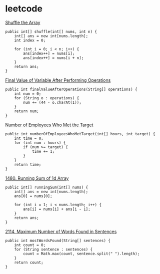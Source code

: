 # leetcode

[ Shuffle the Array](https://leetcode.com/problems/shuffle-the-array/description/)

    public int[] shuffle(int[] nums, int n) {
  		int[] ans = new int[nums.length];
  		int index = 0;
  
  		for (int i = 0; i < n; i++) {
  			ans[index++] = nums[i];
  			ans[index++] = nums[i + n];
  		}
  		return ans;
  	}

[Final Value of Variable After Performing Operations](https://leetcode.com/problems/final-value-of-variable-after-performing-operations/description/)

    public int finalValueAfterOperations(String[] operations) {
		int num = 0;
		for (String o : operations) {
			num += (44 - o.charAt(1));
		}
		return num;
	}

[Number of Employees Who Met the Target](https://leetcode.com/problems/number-of-employees-who-met-the-target/description/)

	public int numberOfEmployeesWhoMetTarget(int[] hours, int target) {
		int time = 0;
		for (int num : hours) {
			if (num >= target) {
				time += 1;
			}
		}
		return time;
	}


[1480. Running Sum of 1d Array](https://leetcode.com/problems/running-sum-of-1d-array/)

	public int[] runningSum(int[] nums) {
		int[] ans = new int[nums.length];
		ans[0] = nums[0];

		for (int i = 1; i < nums.length; i++) {
			ans[i] = nums[i] + ans[i - 1];
		}
		return ans;
	}


[2114. Maximum Number of Words Found in Sentences](https://leetcode.com/problems/maximum-number-of-words-found-in-sentences/description/)

	public int mostWordsFound(String[] sentences) {
		int count = 0;
		for (String sentence : sentences) {
			count = Math.max(count, sentence.split(" ").length);
		}
		return count;
	}




